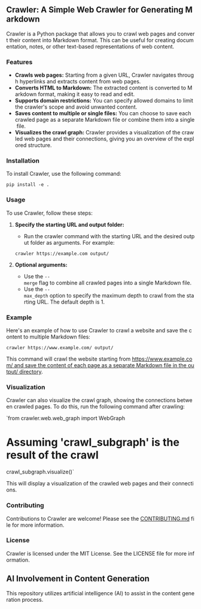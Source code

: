 ## Crawler: A Simple Web Crawler for Generating Markdown

Crawler is a Python package that allows you to crawl web pages and convert their content into Markdown format. This can be useful for creating documentation, notes, or other text-based representations of web content.

### Features

- **Crawls web pages:** Starting from a given URL, Crawler navigates through hyperlinks and extracts content from web pages.
- **Converts HTML to Markdown:** The extracted content is converted to Markdown format, making it easy to read and edit.
- **Supports domain restrictions:** You can specify allowed domains to limit the crawler's scope and avoid unwanted content.
- **Saves content to multiple or single files:** You can choose to save each crawled page as a separate Markdown file or combine them into a single file.
- **Visualizes the crawl graph:** Crawler provides a visualization of the crawled web pages and their connections, giving you an overview of the explored structure.

### Installation

To install Crawler, use the following command:

`pip install -e .`


### Usage

To use Crawler, follow these steps:

1. **Specify the starting URL and output folder:**
    - Run the crawler command with the starting URL and the desired output folder as arguments. For example:
    
    `crawler https://example.com output/`

2. **Optional arguments:**
    - Use the `--merge` flag to combine all crawled pages into a single Markdown file.
    - Use the `--max_depth` option to specify the maximum depth to crawl from the starting URL. The default depth is 1.

### Example

Here's an example of how to use Crawler to crawl a website and save the content to multiple Markdown files:

`crawler https://www.example.com/ output/`

This command will crawl the website starting from https://www.example.com/ and save the content of each page as a separate Markdown file in the output/ directory.

### Visualization

Crawler can also visualize the crawl graph, showing the connections between crawled pages. To do this, run the following command after crawling:

`from crawler.web.web_graph import WebGraph

# Assuming 'crawl_subgraph' is the result of the crawl
crawl_subgraph.visualize()`

This will display a visualization of the crawled web pages and their connections.

### Contributing

Contributions to Crawler are welcome! Please see the [CONTRIBUTING.md](CONTRIBUTING.md) file for more information.

### License

Crawler is licensed under the MIT License. See the LICENSE file for more information.

## AI Involvement in Content Generation

This repository utilizes artificial intelligence (AI) to assist in the content generation process.
